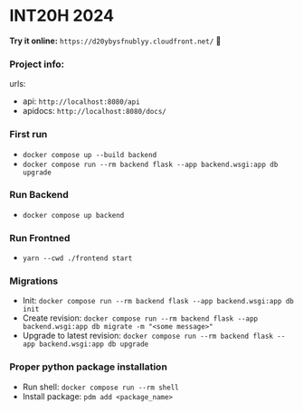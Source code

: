# INT20H 2024
**Try it online:** `https://d20ybysfnublyy.cloudfront.net/` 🚀

### Project info:
urls:
- api: `http://localhost:8080/api`
- apidocs: `http://localhost:8080/docs/`


### First run
- `docker compose up --build backend`
- `docker compose run --rm backend flask --app backend.wsgi:app db upgrade`


### Run Backend
- `docker compose up backend`

### Run Frontned
- `yarn --cwd ./frontend start`

### Migrations
- Init: `docker compose run --rm backend flask --app backend.wsgi:app db init`
- Create revision: `docker compose run --rm backend flask --app backend.wsgi:app db migrate -m "<some message>"`
- Upgrade to latest revision: `docker compose run --rm backend flask --app backend.wsgi:app db upgrade`


### Proper python package installation
- Run shell: `docker compose run --rm shell`
- Install package: `pdm add <package_name>`
